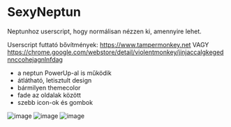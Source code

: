 # SexyNeptun
Neptunhoz userscript, hogy normálisan nézzen ki, amennyire lehet.

Userscript futtató bővítmények: https://www.tampermonkey.net   VAGY   https://chrome.google.com/webstore/detail/violentmonkey/jinjaccalgkegednnccohejagnlnfdag


- a neptun PowerUp-al is működik
- átlátható, letisztult design
- bármilyen themecolor
- fade az oldalak között
- szebb icon-ok és gombok

![image](https://user-images.githubusercontent.com/65504542/188287113-5831e2fb-f327-431a-afc2-d5dd12ff682c.png)
![image](https://user-images.githubusercontent.com/65504542/188286880-ab42591b-2742-4e41-9c00-c3bbc815f4e5.png)
![image](https://user-images.githubusercontent.com/65504542/188286975-a5f549e5-89eb-4e85-ab0e-b35475ce74de.png)
